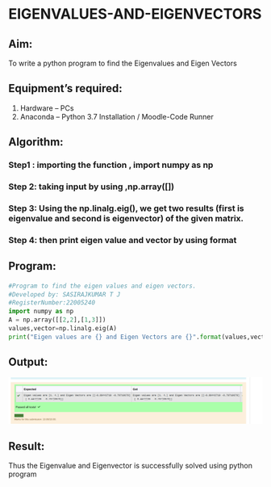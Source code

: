 # EIGENVALUES-AND-EIGENVECTORS
## Aim:
To write a python program to find the Eigenvalues and Eigen Vectors
## Equipment’s required:
1. 	Hardware – PCs
2. 	Anaconda – Python 3.7 Installation / Moodle-Code Runner
## Algorithm:
### Step1 : importing the function , import numpy as np
### Step 2: taking input by using ,np.array([])
### Step 3: Using the np.linalg.eig(),  we get two results (first is eigenvalue and second is eigenvector) of the given matrix.
### Step 4: then print eigen value and vector by using format 

## Program:
``` python
#Program to find the eigen values and eigen vectors.
#Developed by: SASIRAJKUMAR T J
#RegisterNumber:22005240
import numpy as np
A = np.array([[2,2],[1,3]])
values,vector=np.linalg.eig(A)
print("Eigen values are {} and Eigen Vectors are {}".format(values,vector))
```

## Output:
![OUTPUT](output.png)
## Result:
Thus the Eigenvalue and Eigenvector is successfully solved using python program
